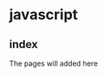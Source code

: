 # javascript

## index

The pages will added here

<!-- https://aoksan.github.io/javascript/todo -->